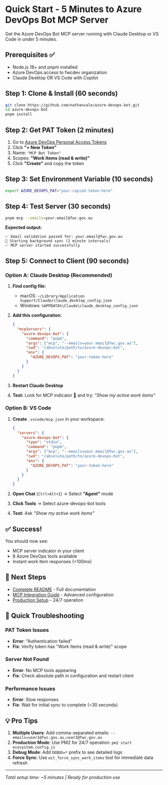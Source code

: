 # Quick Start - 5 Minutes to Azure DevOps Bot MCP Server

Get the Azure DevOps Bot MCP server running with Claude Desktop or VS Code in under 5 minutes.

## Prerequisites ✅

- Node.js 18+ and pnpm installed
- Azure DevOps access to fwcdev organization
- Claude Desktop OR VS Code with Copilot

## Step 1: Clone & Install (60 seconds)

```bash
git clone https://github.com/nathanvale/azure-devops-bot.git
cd azure-devops-bot
pnpm install
```

## Step 2: Get PAT Token (2 minutes)

1. Go to [Azure DevOps Personal Access Tokens](https://dev.azure.com/fwcdev/_usersSettings/tokens)
2. Click **"+ New Token"**
3. Name: `"MCP Bot Token"`
4. Scopes: **"Work Items (read & write)"**
5. Click **"Create"** and copy the token

## Step 3: Set Environment Variable (10 seconds)

```bash
export AZURE_DEVOPS_PAT="your-copied-token-here"
```

## Step 4: Test Server (30 seconds)

```bash
pnpm mcp --emails=your.email@fwc.gov.au
```

**Expected output:**
```
✅ Email validation passed for: your.email@fwc.gov.au  
🔄 Starting background sync (2 minute intervals)
✅ MCP server started successfully
```

## Step 5: Connect to Client (90 seconds)

### Option A: Claude Desktop (Recommended)

1. **Find config file:**
   - macOS: `~/Library/Application Support/Claude/claude_desktop_config.json`
   - Windows: `%APPDATA%\Claude\claude_desktop_config.json`

2. **Add this configuration:**
   ```json
   {
     "mcpServers": {
       "azure-devops-bot": {
         "command": "pnpm",
         "args": ["mcp", "--emails=your.email@fwc.gov.au"],
         "cwd": "/absolute/path/to/azure-devops-bot",
         "env": {
           "AZURE_DEVOPS_PAT": "your-token-here"
         }
       }
     }
   }
   ```

3. **Restart Claude Desktop**

4. **Test:** Look for MCP indicator 🔌 and try: *"Show my active work items"*

### Option B: VS Code

1. **Create** `.vscode/mcp.json` in your workspace:
   ```json
   {
     "servers": {
       "azure-devops-bot": {
         "type": "stdio",
         "command": "pnpm",
         "args": ["mcp", "--emails=your.email@fwc.gov.au"],
         "cwd": "/absolute/path/to/azure-devops-bot",
         "env": {
           "AZURE_DEVOPS_PAT": "your-token-here"
         }
       }
     }
   }
   ```

2. **Open Chat** (`Ctrl+Alt+I`) → Select **"Agent"** mode

3. **Click Tools** → Select azure-devops-bot tools

4. **Test:** Ask *"Show my active work items"*

## ✅ Success!

You should now see:
- MCP server indicator in your client
- 8 Azure DevOps tools available
- Instant work item responses (<100ms)

## 🚀 Next Steps

- [Complete README](../README.md) - Full documentation
- [MCP Integration Guide](MCP_INTEGRATION.md) - Advanced configuration
- [Production Setup](PM2_PRODUCTION.md) - 24/7 operation

## 🔧 Quick Troubleshooting

### PAT Token Issues
- **Error**: "Authentication failed"
- **Fix**: Verify token has "Work Items (read & write)" scope

### Server Not Found
- **Error**: No MCP tools appearing
- **Fix**: Check absolute path in configuration and restart client

### Performance Issues  
- **Error**: Slow responses
- **Fix**: Wait for initial sync to complete (~30 seconds)

## 💡 Pro Tips

1. **Multiple Users**: Add comma-separated emails: `--emails=user1@fwc.gov.au,user2@fwc.gov.au`
2. **Production Mode**: Use PM2 for 24/7 operation: `pm2 start ecosystem.config.js`
3. **Debug Mode**: Add `DEBUG=*` prefix to see detailed logs
4. **Force Sync**: Use `wit_force_sync_work_items` tool for immediate data refresh

---

*Total setup time: ~5 minutes | Ready for production use*